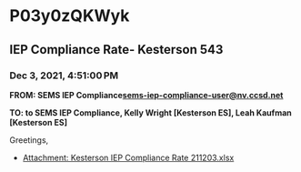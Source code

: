# P03y0zQKWyk
## IEP Compliance Rate- Kesterson 543
### Dec 3, 2021, 4:51:00 PM
**FROM: SEMS IEP Compliance<sems-iep-compliance-user@nv.ccsd.net>**

**TO: to SEMS IEP Compliance, Kelly Wright [Kesterson ES], Leah Kaufman [Kesterson ES]**


Greetings,  





* [Attachment: Kesterson IEP Compliance Rate 211203.xlsx](P03y0zQKWyk-attachment-1.xlsx)
